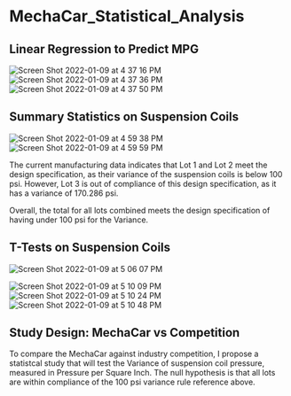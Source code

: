 # MechaCar_Statistical_Analysis

## Linear Regression to Predict MPG
![Screen Shot 2022-01-09 at 4 37 16 PM](https://user-images.githubusercontent.com/88801411/148701919-490d29c4-048e-4712-acd3-afa9767d5519.png)
![Screen Shot 2022-01-09 at 4 37 36 PM](https://user-images.githubusercontent.com/88801411/148701929-0f200af1-5218-49ee-ac95-ece3d3af85d5.png)
![Screen Shot 2022-01-09 at 4 37 50 PM](https://user-images.githubusercontent.com/88801411/148701939-0651e8b0-28ca-4c86-bbe6-76e8fe7fd3cd.png)

## Summary Statistics on Suspension Coils

![Screen Shot 2022-01-09 at 4 59 38 PM](https://user-images.githubusercontent.com/88801411/148702668-96db53e2-09db-4f5b-949c-9fee7026e69d.png)
![Screen Shot 2022-01-09 at 4 59 59 PM](https://user-images.githubusercontent.com/88801411/148702678-8d293c06-219f-45d7-9d3e-e85a2e58bd52.png)

The current manufacturing data indicates that Lot 1 and Lot 2 meet the design specification, as their variance of the suspension coils is below 100 psi. However, Lot 3 is out of compliance of this design specification, as it has a variance of 170.286 psi. 

Overall, the total for all lots combined meets the design specification of having under 100 psi for the Variance.

## T-Tests on Suspension Coils

![Screen Shot 2022-01-09 at 5 06 07 PM](https://user-images.githubusercontent.com/88801411/148702891-8fa1a069-5ff6-41e7-b3d8-338cc6dde735.png)

![Screen Shot 2022-01-09 at 5 10 09 PM](https://user-images.githubusercontent.com/88801411/148703019-8f2516ed-1b8a-4193-9298-4e66bf990738.png)
![Screen Shot 2022-01-09 at 5 10 24 PM](https://user-images.githubusercontent.com/88801411/148703044-6b5e4363-d945-4c15-8236-7adb338f4404.png)
![Screen Shot 2022-01-09 at 5 10 48 PM](https://user-images.githubusercontent.com/88801411/148703061-8c038695-1215-4d5f-82e3-0ef4d4884e19.png)

## Study Design: MechaCar vs Competition

To compare the MechaCar against industry competition, I propose a statistcal study  that will test the Variance of suspension coil pressure, measured in Pressure per Square Inch. The null hypothesis is that all lots are within compliance of the 100 psi variance rule reference above. 
